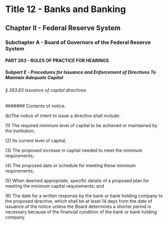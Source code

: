 
# Title 12 - Banks and Banking
## Chapter II - Federal Reserve System
### Subchapter A - Board of Governors of the Federal Reserve System
#### PART 263 - RULES OF PRACTICE FOR HEARINGS
##### Subpart E - Procedures for Issuance and Enforcement of Directives To Maintain Adequate Capital
###### § 263.83 Issuance of capital directives.
####### Contents of notice.

(b)The notice of intent to issue a directive shall include:

(1) The required minimum level of capital to be achieved or maintained by the institution;

(2) Its current level of capital;

(3) The proposed increase in capital needed to meet the minimum requirements;

(4) The proposed date or schedule for meeting these minimum requirements;

(5) When deemed appropriate, specific details of a proposed plan for meeting the minimum capital requirements; and

(6) The date for a written response by the bank or bank holding company to the proposed directive, which shall be at least 14 days from the date of issuance of the notice unless the Board determines a shorter period is necessary because of the financial condition of the bank or bank holding company.
